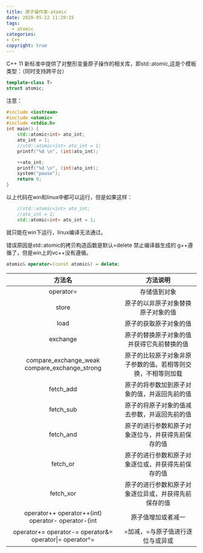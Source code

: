 ```yaml
---
title: 原子操作类-atomic
date: 2020-05-22 11:29:15
tags:
  - atomic
categories: 
- C++
copyright: true
---
```


C++ 11 新标准中提供了对整形变量原子操作的相关库，即std::atomic,这是个模板类型：（同时支持跨平台）

```C++
template<class T>
struct atomic;
```

注意：

```C++
#include <iostream>
#include <atomic>
#include <stdio.h>
int main() {
	std::atomic<int> ato_int;
	ato_int = 1;
    //std::atomic<int> ato_int = 1;
	printf("%d \n", (int)ato_int);

	++ato_int;
	printf("%d \n", (int)ato_int);
	system("pause");
	return 0;
}
```

以上代码在win和linux中都可以运行，但是如果这样：

```C++
	//std::atomic<int> ato_int;
	//ato_int = 1;
    std::atomic<int> ato_int = 1;
```

就只能在win下运行，linux编译无法通过。

错误原因是std::atomic的拷贝构造函数是默认=delete 禁止编译器生成的 g++遵循了，但是win上的vc++没有遵循。

```C++
atomic& operator=(const atomic&) = delete;
```

|                         方法名                          |                           方法说明                           |
| :-----------------------------------------------------: | :----------------------------------------------------------: |
|                        operator=                        |                         存储值到对象                         |
|                          store                          |              原子的以非原子对象替换原子对象的值              |
|                          load                           |                    原子的获取原子对象的值                    |
|                        exchange                         |          原子的替换原子对象的值并获得它先前替换的值          |
|   compare_exchange_weak<br />compare_exchange_strong    | 原子的比较原子对象非原子参数的值。若相等则交换，不相等则加载 |
|                        fetch_add                        |         原子的将参数加到原子对象的值，并返回先前的值         |
|                        fetch_sub                        |         原子的将原子对象的值减去参数，并返回先前的值         |
|                        fetch_and                        |      原子的进行参数和原子对象逐位与，并获得先前保存的值      |
|                        fetch_or                         |      原子的进行参数和原子对象逐位或，并获得先前保存的值      |
|                        fetch_xor                        |     原子的进行参数和原子对象逐位异或，并获得先前保存的值     |
|   operator++ operator++(int) operator- operator-(int    |                      原子值增加或者减一                      |
| operator+= operator-= operator&= operator\|= operator^= |               =加减，=与原子值进行逐位与或异或               |

